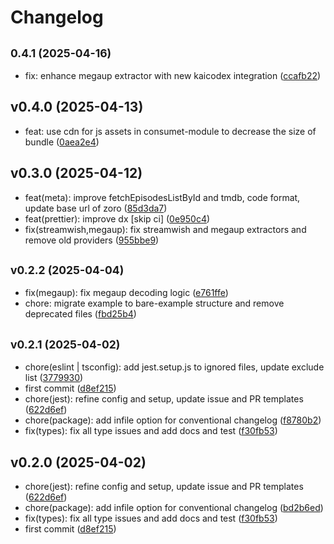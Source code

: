 # Changelog

## <small>0.4.1 (2025-04-16)</small>

* fix: enhance megaup extractor with new kaicodex integration ([ccafb22](https://github.com/2004durgesh/react-native-consumet/commit/ccafb22))

## v0.4.0 (2025-04-13)

* feat: use cdn for js assets in consumet-module to decrease the size of bundle ([0aea2e4](https://github.com/2004durgesh/react-native-consumet/commit/0aea2e4))

## v0.3.0 (2025-04-12)

* feat(meta): improve fetchEpisodesListById and tmdb, code format, update base url of zoro ([85d3da7](https://github.com/2004durgesh/react-native-consumet/commit/85d3da7))
* feat(prettier): improve dx [skip ci] ([0e950c4](https://github.com/2004durgesh/react-native-consumet/commit/0e950c4))
* fix(streamwish,megaup): fix streamwish and megaup extractors and remove old providers ([955bbe9](https://github.com/2004durgesh/react-native-consumet/commit/955bbe9))

## <small>v0.2.2 (2025-04-04)</small>

* fix(megaup): fix megaup decoding logic ([e761ffe](https://github.com/2004durgesh/react-native-consumet/commit/e761ffe))
* chore: migrate example to bare-example structure and remove deprecated files ([fbd25b4](https://github.com/2004durgesh/react-native-consumet/commit/fbd25b4))

## <small>v0.2.1 (2025-04-02)</small>

* chore(eslint | tsconfig): add jest.setup.js to ignored files, update exclude list ([3779930](https://github.com/2004durgesh/react-native-consumet/commit/3779930))
* first commit ([d8ef215](https://github.com/2004durgesh/react-native-consumet/commit/d8ef215))
* chore(jest): refine config and setup, update issue and PR templates ([622d6ef](https://github.com/2004durgesh/react-native-consumet/commit/622d6ef))
* chore(package): add infile option for conventional changelog ([f8780b2](https://github.com/2004durgesh/react-native-consumet/commit/f8780b2))
* fix(types): fix all type issues and add docs and test ([f30fb53](https://github.com/2004durgesh/react-native-consumet/commit/f30fb53))

## v0.2.0 (2025-04-02)

* chore(jest): refine config and setup, update issue and PR templates ([622d6ef](https://github.com/2004durgesh/react-native-consumet/commit/622d6ef))
* chore(package): add infile option for conventional changelog ([bd2b6ed](https://github.com/2004durgesh/react-native-consumet/commit/bd2b6ed))
* fix(types): fix all type issues and add docs and test ([f30fb53](https://github.com/2004durgesh/react-native-consumet/commit/f30fb53))
* first commit ([d8ef215](https://github.com/2004durgesh/react-native-consumet/commit/d8ef215))
